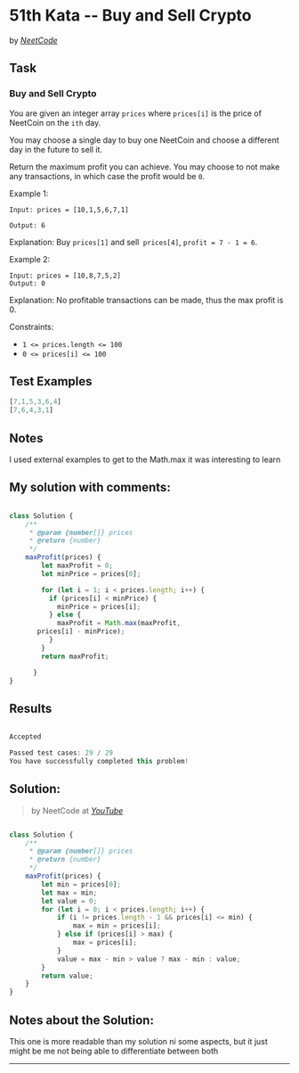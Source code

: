 # 51th Kata -- Buy and Sell Crypto



by *[NeetCode](https://neetcode.io/problems/buy-and-sell-crypto)*


## Task

### Buy and Sell Crypto

You are given an integer array ```prices``` where ```prices[i]``` is the price of NeetCoin on the ```ith``` day.

You may choose a single day to buy one NeetCoin and choose a different day in the future to sell it.

Return the maximum profit you can achieve. You may choose to not make any transactions, in which case the profit would be ```0```.

Example 1:
```
Input: prices = [10,1,5,6,7,1]

Output: 6
```
Explanation: Buy ```prices[1]``` and sell``` prices[4]```, ```profit = 7 - 1 = 6```.

Example 2:

```
Input: prices = [10,8,7,5,2]
Output: 0
```
Explanation: No profitable transactions can be made, thus the max profit is 0.

Constraints:

* ```1 <= prices.length <= 100```
* ```0 <= prices[i] <= 100```


## Test Examples

```js
[7,1,5,3,6,4]
[7,6,4,3,1]
```


## Notes

I used external examples to get to the Math.max it was interesting to learn


## My solution with comments:

```js

class Solution {
    /**
     * @param {number[]} prices
     * @return {number}
     */
    maxProfit(prices) {
        let maxProfit = 0;
        let minPrice = prices[0];

        for (let i = 1; i < prices.length; i++) {
          if (prices[i] < minPrice) {
            minPrice = prices[i];
          } else {
            maxProfit = Math.max(maxProfit,  
       prices[i] - minPrice);
          }
        }
        return maxProfit;  

      }
}

```


## Results

```js

Accepted

Passed test cases: 29 / 29
You have successfully completed this problem!
```

## Solution:
> by NeetCode at *[YouTube](https://youtu.be/1pkOgXD63yU)*

```js

class Solution {
    /**
     * @param {number[]} prices
     * @return {number}
     */
    maxProfit(prices) {
        let min = prices[0];
        let max = min;
        let value = 0;
        for (let i = 0; i < prices.length; i++) {
            if (i != prices.length - 1 && prices[i] <= min) {
                max = min = prices[i];
            } else if (prices[i] > max) {
                max = prices[i];
            }
            value = max - min > value ? max - min : value;
        }
        return value;
    }
}
```

## Notes about the Solution:

This one is more  readable than my solution ni some aspects, but it just might be me not being able to differentiate between both

---